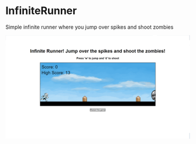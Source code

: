 # InfiniteRunner
 Simple infinite runner where you jump over spikes and shoot zombies
 
 ![Gameplay](https://github.com/DanielGelfand/InfiniteRunner/blob/master/images/gameplay.png "Infinite Runner")
